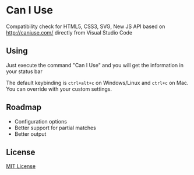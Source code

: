 # Can I Use

Compatibility check for HTML5, CSS3, SVG, New JS API based on http://caniuse.com/ directly from Visual Studio Code

## Using

Just execute the command "Can I Use" and you will get the information in your status bar

The default keybinding is `ctrl+alt+c` on Windows/Linux and `ctrl+c` on Mac. You can override with your custom settings.

## Roadmap

* Configuration options
* Better support for partial matches
* Better output 

## License
[MIT License](https://raw.githubusercontent.com/akamud/vscode-caniuse/master/LICENSE)